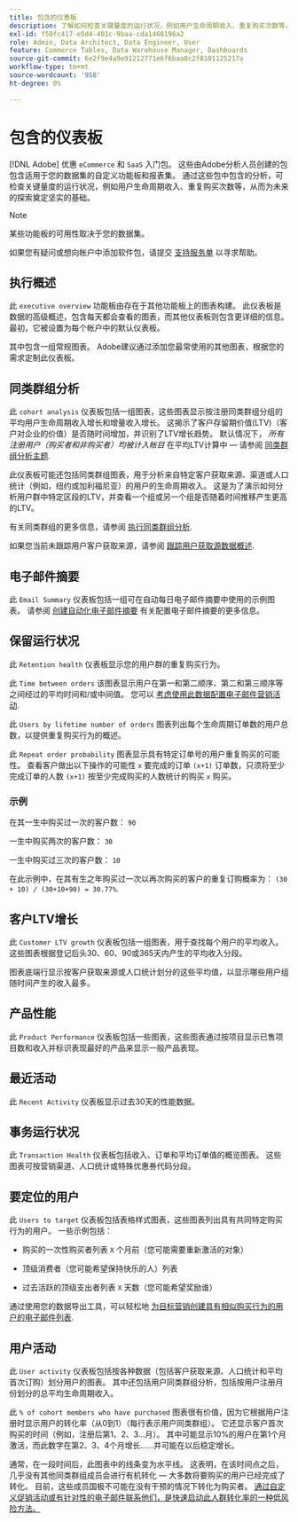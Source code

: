 ```yaml
---
title: 包含的仪表板
description: 了解如何检查关键量度的运行状况，例如用户生命周期收入、重复购买次数等，从而为未来的探索奠定坚实的基础。
exl-id: f50fc417-e5d4-401c-9baa-cda1468196a2
role: Admin, Data Architect, Data Engineer, User
feature: Commerce Tables, Data Warehouse Manager, Dashboards
source-git-commit: 6e2f9e4a9e91212771e6f6baa8c2f8101125217a
workflow-type: tm+mt
source-wordcount: '958'
ht-degree: 0%

---
```


# 包含的仪表板

[!DNL Adobe] 优惠 `eCommerce` 和 `SaaS` 入门包。 这些由Adobe分析人员创建的包包含适用于您的数据集的自定义功能板和报表集。 通过这些包中包含的分析，可检查关键量度的运行状况，例如用户生命周期收入、重复购买次数等，从而为未来的探索奠定坚实的基础。

>[!NOTE]
>
>某些功能板的可用性取决于您的数据集。

如果您有疑问或想向帐户中添加软件包，请提交 [支持服务单](https://experienceleague.adobe.com/docs/commerce-knowledge-base/kb/troubleshooting/miscellaneous/mbi-service-policies.html) 以寻求帮助。

## 执行概述

此 `executive overview` 功能板由存在于其他功能板上的图表构建。 此仪表板是数据的高级概述，包含每天都会查看的图表，而其他仪表板则包含更详细的信息。 最初，它被设置为每个帐户中的默认仪表板。

其中包含一组常规图表。 Adobe建议通过添加您最常使用的其他图表，根据您的需求定制此仪表板。

## 同类群组分析

此 `cohort analysis` 仪表板包括一组图表，这些图表显示按注册同类群组分组的平均用户生命周期收入增长和增量收入增长。 这揭示了客户存留期价值(LTV)（客户对企业的价值）是否随时间增加，并识别了LTV增长趋势。 默认情况下， *所有注册用户（购买者和非购买者）均被计入帐目* 在平均LTV计算中 — 请参阅 [同类群组分析主题](../../data-analyst/dev-reports/cohort-rpt-bldr.md).

此仪表板可能还包括同类群组图表，用于分析来自特定客户获取来源、渠道或人口统计（例如，纽约或加利福尼亚）的用户的生命周期收入。 这是为了演示如何分析用户群中特定区段的LTV，并查看一个组或另一个组是否随着时间推移产生更高的LTV。

有关同类群组的更多信息，请参阅 [执行同类群组分析](../../data-analyst/dev-reports/cohort-rpt-bldr.md).

如果您当前未跟踪用户客户获取来源，请参阅 [跟踪用户获取源数据概述](../../data-analyst/analysis/google-track-user-acq.md).

## 电子邮件摘要

此 `Email Summary` 仪表板包括一组可在自动每日电子邮件摘要中使用的示例图表。 请参阅 [创建自动化电子邮件摘要](../../data-user/export-data/email-summaries.md) 有关配置电子邮件摘要的更多信息。  

## 保留运行状况

此 `Retention health` 仪表板显示您的用户群的重复购买行为。

此 `Time between orders` 该图表显示用户在第一和第二顺序、第二和第三顺序等之间经过的平均时间和/或中间值。 您可以 [考虑使用此数据配置电子邮件营销活动](http://blog.rjmetrics.com/acting-on-marketing-data-in-your-rjmetrics-online-dashboard/).

此 `Users by lifetime number of orders` 图表列出每个生命周期订单数的用户总数，以提供重复购买行为的概述。  

此 `Repeat order probability` 图表显示具有特定订单号的用户重复购买的可能性。 查看客户做出以下操作的可能性 `x` 要完成的订单 `(x+1)` 订单数，只须将至少完成订单的人数 `(x+1)` 按至少完成购买的人数统计的购买 `x` 购买。

### 示例

在其一生中购买过一次的客户数： `90`

一生中购买两次的客户数： `30`

一生中购买过三次的客户数： `10`

在此示例中，在其有生之年购买过一次以再次购买的客户的重复订购概率为： `(30 + 10) / (30+10+90) = 30.77%`.

## 客户LTV增长

此 `Customer LTV growth` 仪表板包括一组图表，用于查找每个用户的平均收入。 这些图表根据登记后头30、60、90或365天内产生的平均收入分段。  

图表底端行显示按客户获取来源或人口统计划分的这些平均值，以显示哪些用户组随时间产生的收入最多。

## 产品性能

此 `Product Performance` 仪表板包括一些图表，这些图表通过按项目显示已售项目数和收入并标识表现最好的产品来显示一般产品表现。

## 最近活动

此 `Recent Activity` 仪表板显示过去30天的性能数据。

## 事务运行状况

此 `Transaction Health` 仪表板包括收入、订单和平均订单值的概览图表。 这些图表可按营销渠道、人口统计或特殊优惠券代码分段。

## 要定位的用户

此 `Users to target` 仪表板包括表格样式图表，这些图表列出具有共同特定购买行为的用户。 一些示例包括：

* 购买的一次性购买者列表 `X` 个月前（您可能需要重新激活的对象）

* 顶级消费者（您可能希望保持快乐的人）列表

* 过去活跃的顶级支出者列表 `X` 天数（您可能希望奖励谁）

通过使用您的数据导出工具，可以轻松地 [为目标营销创建具有相似购买行为的用户的电子邮件列表](http://blog.rjmetrics.com/creating-contact-lists-for-top-customers/).

## 用户活动

此 `User activity` 仪表板包括按各种数据（包括客户获取来源、人口统计和平均首次订购）划分用户的图表。 其中还包括用户同类群组分析，包括按用户注册月份划分的总平均生命周期收入。

此 `% of cohort members who have purchased` 图表很有价值，因为它根据用户注册时显示用户的转化率（从0到1）（每行表示用户同类群组）。 它还显示客户首次购买的时间（例如，注册后第1、2、3...月）。 其中可能显示10%的用户在第1个月激活，而此数字在第2、3、4个月增长……并可能在以后稳定增长。

通常，在一段时间后，此图表中的线条变为水平线。 这表明，在该时间点之后，几乎没有其他同类群组成员会进行有机转化 — 大多数将要购买的用户已经完成了转化。 目前，这些成员国极不可能在没有干预的情况下转化为购买者。 [通过自定义促销活动或有针对性的电子邮件联系他们，是快速启动此人群转化率的一种低风险方法。](http://blog.rjmetrics.com/acting-on-marketing-data-in-your-rjmetrics-online-dashboard/)
